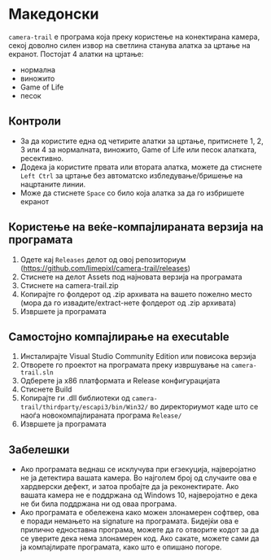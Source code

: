 # Македонски

`camera-trail` е програма која преку користење на конектирана камера, секој доволно силен извор на светлина станува алатка за цртање на екранот. 
Постојат 4 алатки на цртање:
* нормална
* виножито
* Game of Life 
* песок

## Контроли
* За да користите една од четирите алатки за цртање, притиснете 1, 2, 3 или 4 за нормалната, виножито, Game of Life или песок алатката, ресективно.
* Додека ја користите првата или втората алатка, можете да стиснете `Left Ctrl` за цртање без автоматско избледување/бришење на нацртаните линии. 
* Може да стиснете `Space` со било која алатка за да го избришете екранот

## Користење на веќе-компајлираната верзија на програмата
1) Одете кај `Releases` делот од овој репозиториум (https://github.com/limepixl/camera-trail/releases)
2) Стиснете на делот Assets под најновата верзија на програмата
3) Стиснете на camera-trail.zip 
4) Копирајте го фолдерот од .zip архивата на вашето пожелно место (мора да го извадите/extract-нете фолдерот од .zip архивата)
5) Извршете ја програмата

## Самостојно компајлирање на executable
1) Инсталирајте Visual Studio Community Edition или повисока верзија
2) Отворете го проектот на програмата преку извршување на `camera-trail.sln`
3) Одберете ја x86 платформата и Release конфигурацијата
4) Стиснете Build
5) Копирајте ги .dll библиотеки од `camera-trail/thirdparty/escapi3/bin/Win32/` во директориумот каде што се наоѓа новокомпајлираната програма `Release/`
6) Извршете ја програмата

## Забелешки
* Ако програмата веднаш се исклучува при егзекуција, најверојатно не ја детектира вашата камера. Во најголем број од случаите ова е хардверски дефект, и затоа пробајте да ја реконектирате. Ако вашата камера не е поддржана од Windows 10, најверојатно е дека не би била поддржана ни од оваа програма.
* Ако програмата е обележена како можен злонамерен софтвер, ова е поради немањето на signature на програмата. Бидејќи ова е прилично едноставна програма, можете да го отворите кодот за да се уверите дека нема злонамерен код. Ако сакате, можете сами да ја компајлирате програмата, како што е опишано погоре.
